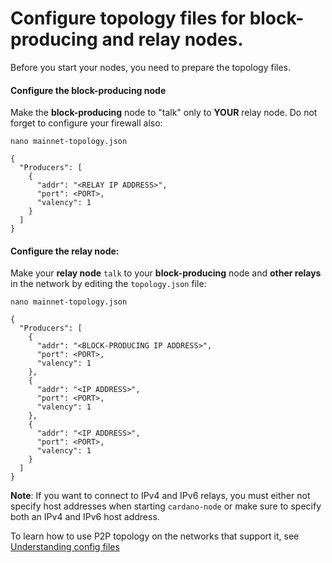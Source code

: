 # Configure topology files for block-producing and relay nodes.

Before you start your nodes, you need to prepare the topology files.

#### Configure the block-producing node

Make the __block-producing__ node to "talk" only to __YOUR__ relay node. Do not forget to configure your firewall also:

    nano mainnet-topology.json

    {
      "Producers": [
        {
          "addr": "<RELAY IP ADDRESS>",
          "port": <PORT>,
          "valency": 1
        }
      ]
    }

#### Configure the relay node:

Make your __relay node__ `talk` to your __block-producing__ node and __other relays__ in the network by editing the `topology.json` file:

    nano mainnet-topology.json

    {
      "Producers": [
        {
          "addr": "<BLOCK-PRODUCING IP ADDRESS>",
          "port": <PORT>,
          "valency": 1
        },
        {
          "addr": "<IP ADDRESS>",
          "port": <PORT>,
          "valency": 1
        },
        {
          "addr": "<IP ADDRESS>",
          "port": <PORT>,
          "valency": 1
        }
      ]
    }

**Note**: If you want to connect to IPv4 and IPv6 relays, you must either not specify host addresses when starting `cardano-node` or make sure to specify both an IPv4 and IPv6 host address.

To learn how to use P2P topology on the networks that support it, see [Understanding config files](../getting-started/understanding-config-files.md)
